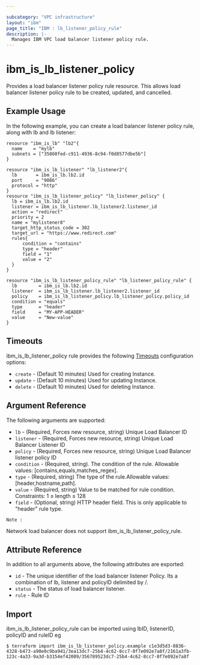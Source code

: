 ```yaml
---

subcategory: "VPC infrastructure"
layout: "ibm"
page_title: "IBM : lb_listener_policy_rule"
description: |-
  Manages IBM VPC load balancer listener policy rule.
---
```


# ibm\_is_lb_listener_policy

Provides a load balancer listener policy rule resource. This allows load balancer listener policy rule to be created, updated, and cancelled.

## Example Usage

In the following example, you can create a load balancer listener policy rule, along with lb and lb listener:

```hcl
resource "ibm_is_lb" "lb2"{
  name    = "mylb"
  subnets = ["35860fed-c911-4936-8c94-f0d8577dbe5b"]
}

resource "ibm_is_lb_listener" "lb_listener2"{
  lb       = ibm_is_lb.lb2.id
  port     = "9086"
  protocol = "http"
}
resource "ibm_is_lb_listener_policy" "lb_listener_policy" {
  lb = ibm_is_lb.lb2.id
  listener = ibm_is_lb_listener.lb_listener2.listener_id
  action = "redirect"
  priority = 2
  name = "mylistener8"
  target_http_status_code = 302
  target_url = "https://www.redirect.com"
  rules{
      condition = "contains"
      type = "header"
      field = "1"
      value = "2"
  }
}

resource "ibm_is_lb_listener_policy_rule" "lb_listener_policy_rule" {
  lb        = ibm_is_lb.lb2.id
  listener  = ibm_is_lb_listener.lb_listener2.listener_id
  policy    = ibm_is_lb_listener_policy.lb_listener_policy.policy_id
  condition = "equals"
  type      = "header"
  field     = "MY-APP-HEADER"
  value     = "New-value"
}
```
## Timeouts

ibm_is_lb_listener_policy rule provides the following [Timeouts](https://www.terraform.io/docs/configuration/resources.html#timeouts) configuration options:

* `create` - (Default 10 minutes) Used for creating Instance.
* `update` - (Default 10 minutes) Used for updating Instance.
* `delete` - (Default 10 minutes) Used for deleting Instance.


## Argument Reference

The following arguments are supported:

* `lb` - (Required, Forces new resource, string) Unique Load Balancer ID
* `listener` - (Required, Forces new resource, string) Unique Load Balancer Listener ID
* `policy` - (Required, Forces new resource, string) Unique Load Balancer listener policy ID
* `condition` - (Required, string). The condition of the rule. Allowable values: [contains,equals,matches_regex].
* `type` - (Required, string) The type of the rule.Allowable values: [header,hostname,path].
* `value` - (Required, string) Value to be matched for rule condition. Constraints: 1 ≤ length ≤ 128
* `field` - (Optional, string) HTTP header field. This is only applicable to "header" rule type. 


`Note :`

Network load balancer does not support ibm_is_lb_listener_policy_rule.

## Attribute Reference

In addition to all arguments above, the following attributes are exported:

* `id` - The unique identifier of the load balancer listener Policy. Its a combination of lb, listener and policyID delimited by /.
* `status` - The status of load balancer listener.
* `rule` - Rule ID

## Import

ibm_is_lb_listener_policy_rule can be imported using lbID, listenerID, policyID and ruleID eg

```
$ terraform import ibm_is_lb_listener_policy.example c1e3d5d3-8836-4328-b473-a90e0c9ba941/3ea13dc7-25b4-4c62-8cc7-0f7e092e7a8f/2161a3fb-123c-4a33-9a3d-b3154ef42009/356789523dc7-25b4-4c62-8cc7-0f7e092e7a8f
```
